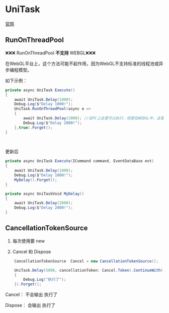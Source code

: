 # UniTask

[官网](https://github.com/Cysharp/UniTask)

## RunOnThreadPool


❌❌❌ RunOnThreadPool **不支持** WEBGL❌❌❌

在WebGL平台上，这个方法可能不起作用，因为WebGL不支持标准的线程池或异步编程模型。

如下示例：

```c#
private async UniTask Execute()
{
    await UniTask.Delay(1000);
    Debug.Log($"Delay 1000!");
    UniTask.RunOnThreadPool(async e =>
    {
        await UniTask.Delay(2000); //在PC上这里可以执行，但是在WEBGL中，这里不会执行
        Debug.Log($"Delay 2000!");
    },true).Forget();
}

       
```

更新后

```c#
private async UniTask Execute(ICommand command, EventDataBase evt)
{
    await UniTask.Delay(1000);
    Debug.Log($"Delay 1000!");
    MyDelay().Forget();
}

private async UniTaskVoid MyDelay()
{
    await UniTask.Delay(2000);
    Debug.Log($"Delay 2000!");
}
```




## CancellationTokenSource

1. 每次使用要 new

2. Cancel 和 Dispose

```c#
    CancellationTokenSource  Cancel = new CancellationTokenSource();

    UniTask.Delay(5000, cancellationToken: Cancel.Token).ContinueWith(() =>
    {
        Debug.Log("执行了");
    }).Forget();

```

Cancel： 不会输出 执行了

Dispose： 会输出 执行了